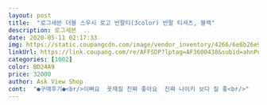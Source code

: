 ```yaml
---
layout: post 
title:  "로그세븐 더블 스우시 로고 반팔티(3color) 반팔 티셔츠, 블랙" 
description: 로그세븐  ..
date: 2020-05-11 02:17:33 
img: https://static.coupangcdn.com/image/vendor_inventory/4266/6e6b26e9a99c9686c37b45d6c955d01cdd9e00e4163f217f71bb3a85485c.jpg 
linkUrl: https://link.coupang.com/re/AFFSDP?lptag=AF3600438&subid=ahnPublicAsk&pageKey=1384583116&itemId=2419305909&vendorItemId=70413494244&traceid=V0-113-a2dd3ec9a0273ce6 
categories: [1002] 
color: BD24A9 
price: 32000 
author: Ask View Shop 
cont:  "●구매후기●<br/>이뻐요  옷재질 진짜 좋아요  진짜 나이키 보다 질 좋<br/>" 
---
```


